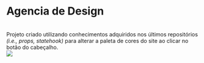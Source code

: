 <h1>Agencia de Design</h1><br>
Projeto criado utilizando conhecimentos adquiridos nos últimos repositórios <em>(i.e., props, statehook)</em> para alterar a paleta de cores do site ao clicar no botão do cabeçalho.<br>

<img src="/public/assets/to_readme/modo-escuro.gif">
